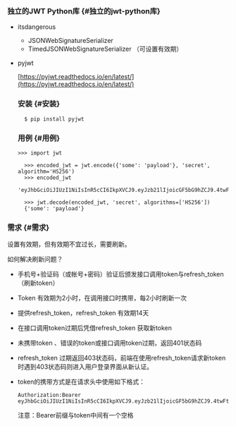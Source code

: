 ### 独立的JWT Python库 {#独立的jwt-python库}

* itsdangerous

  * JSONWebSignatureSerializer
  * TimedJSONWebSignatureSerializer （可设置有效期）

* pyjwt

  [https://pyjwt.readthedocs.io/en/latest/](https://pyjwt.readthedocs.io/en/latest/)

  ### 安装 {#安装}

  ```
    $ pip install pyjwt

  ```

  ### 用例 {#用例}

  ```
  >>> import jwt

    >>> encoded_jwt = jwt.encode({'some': 'payload'}, 'secret', algorithm='HS256')
    >>> encoded_jwt
    'eyJhbGciOiJIUzI1NiIsInR5cCI6IkpXVCJ9.eyJzb21lIjoicGF5bG9hZCJ9.4twFt5NiznN84AWoo1d7KO1T_yoc0Z6XOpOVswacPZg'

    >>> jwt.decode(encoded_jwt, 'secret', algorithms=['HS256'])
    {'some': 'payload'}
  ```

### 需求 {#需求}

设置有效期，但有效期不宜过长，需要刷新。

如何解决刷新问题？

* 手机号+验证码（或帐号+密码）验证后颁发接口调用token与refresh\_token（刷新token）

* Token 有效期为2小时，在调用接口时携带，每2小时刷新一次

* 提供refresh\_token，refresh\_token 有效期14天

* 在接口调用token过期后凭借refresh\_token 获取新token

* 未携带token 、错误的token或接口调用token过期，返回401状态码

* refresh\_token 过期返回403状态码，前端在使用refresh\_token请求新token时遇到403状态码则进入用户登录界面从新认证。

* token的携带方式是在请求头中使用如下格式：

  ```
  Authorization:Bearer eyJhbGciOiJIUzI1NiIsInR5cCI6IkpXVCJ9.eyJzb21lIjoicGF5bG9hZCJ9.4twFt5NiznN84AWoo1d7KO1T_yoc0Z6XOpOVswacPZg
  ```

  注意：Bearer前缀与token中间有一个空格



